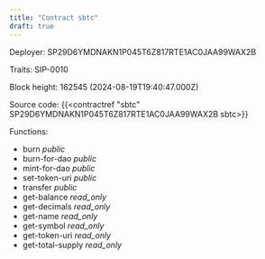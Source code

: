 ```yaml
---
title: "Contract sbtc"
draft: true
---
```

Deployer: SP29D6YMDNAKN1P045T6Z817RTE1AC0JAA99WAX2B

Traits:
 SIP-0010



Block height: 162545 (2024-08-19T19:40:47.000Z)

Source code: {{<contractref "sbtc" SP29D6YMDNAKN1P045T6Z817RTE1AC0JAA99WAX2B sbtc>}}

Functions:

* burn _public_
* burn-for-dao _public_
* mint-for-dao _public_
* set-token-uri _public_
* transfer _public_
* get-balance _read_only_
* get-decimals _read_only_
* get-name _read_only_
* get-symbol _read_only_
* get-token-uri _read_only_
* get-total-supply _read_only_
